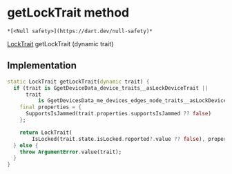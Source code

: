 


# getLockTrait method




    *[<Null safety>](https://dart.dev/null-safety)*




[LockTrait](../../yonomi-sdk/LockTrait-class.md) getLockTrait
(dynamic trait)








## Implementation

```dart
static LockTrait getLockTrait(dynamic trait) {
  if (trait is GgetDeviceData_device_traits__asLockDeviceTrait ||
      trait
          is GgetDevicesData_me_devices_edges_node_traits__asLockDeviceTrait) {
    final properties = {
      SupportsIsJammed(trait.properties.supportsIsJammed ?? false)
    };

    return LockTrait(
        IsLocked(trait.state.isLocked.reported?.value ?? false), properties);
  } else {
    throw ArgumentError.value(trait);
  }
}
```







